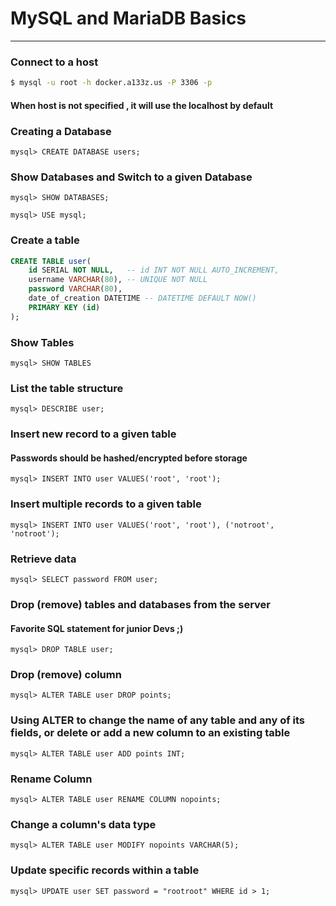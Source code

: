 # MySQL and MariaDB Basics
***

### Connect to a host
```bash
$ mysql -u root -h docker.a133z.us -P 3306 -p
```

#### When host is not specified , it will use the localhost by default

### Creating a Database
```mysql
mysql> CREATE DATABASE users;
```

### Show Databases and Switch to a given Database
```mysql
mysql> SHOW DATABASES;

mysql> USE mysql;
```
### Create a table
```SQL
CREATE TABLE user(
    id SERIAL NOT NULL,   -- id INT NOT NULL AUTO_INCREMENT,
    username VARCHAR(80), -- UNIQUE NOT NULL
    password VARCHAR(80),
    date_of_creation DATETIME -- DATETIME DEFAULT NOW()
    PRIMARY KEY (id)
);
```

### Show Tables
```mysql
mysql> SHOW TABLES
```

### List the table structure
```mysql
mysql> DESCRIBE user;
```
### Insert new record to a given table
#### Passwords should be hashed/encrypted before storage
```mysql
mysql> INSERT INTO user VALUES('root', 'root');
```

### Insert multiple records to a given table
```mysql
mysql> INSERT INTO user VALUES('root', 'root'), ('notroot', 'notroot');
```
### Retrieve data 
```mysql
mysql> SELECT password FROM user;
```

### Drop (remove) tables and databases from the server 
#### Favorite SQL statement for junior Devs ;)
```mysql
mysql> DROP TABLE user;
```

### Drop (remove) column
```mysql
mysql> ALTER TABLE user DROP points;
```

### Using ALTER to change the name of any table and any of its fields, or delete or add a new column to an existing table
```mysql
mysql> ALTER TABLE user ADD points INT;
```
### Rename Column
```mysql
mysql> ALTER TABLE user RENAME COLUMN nopoints;
```

### Change a column's data type
```mysql
mysql> ALTER TABLE user MODIFY nopoints VARCHAR(5);
```
### Update specific records within a table

```mysql
mysql> UPDATE user SET password = "rootroot" WHERE id > 1;
```

